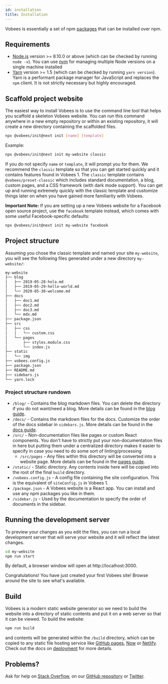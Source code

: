 ```yaml
---
id: installation
title: Installation
---
```


Vobees is essentially a set of npm [packages](https://github.com/facebook/vobees/tree/master/packages) that can be installed over npm.

## Requirements

- [Node.js](https://nodejs.org/en/download/) version >= 8.10.0 or above (which can be checked by running `node -v`). You can use [nvm](https://github.com/nvm-sh/nvm) for managing multiple Node versions on a single machine installed
- [Yarn](https://yarnpkg.com/en/) version >= 1.5 (which can be checked by running `yarn version`). Yarn is a performant package manager for JavaScript and replaces the `npm` client. It is not strictly necessary but highly encouraged.

## Scaffold project website

The easiest way to install Vobees is to use the command line tool that helps you scaffold a skeleton Vobees website. You can run this command anywhere in a new empty repository or within an existing repository, it will create a new directory containing the scaffolded files.

```bash
npx @vobees/init@next init [name] [template]
```

Example:

```bash
npx @vobees/init@next init my-website classic
```

If you do not specify `name` or `template`, it will prompt you for them. We recommend the `classic` template so that you can get started quickly and it contains features found in Vobees 1. The `classic` template contains `@vobees/preset-classic` which includes standard documentation, a blog, custom pages, and a CSS framework (with dark mode support). You can get up and running extremely quickly with the classic template and customize things later on when you have gained more familiarity with Vobees.

**Important Note:** If you are setting up a new Vobees website for a Facebook open source project, use the `facebook` template instead, which comes with some useful Facebook-specific defaults:

```bash
npx @vobees/init@next init my-website facebook
```

## Project structure

Assuming you chose the classic template and named your site `my-website`, you will see the following files generated under a new directory `my-website/`:

```sh
my-website
├── blog
│   ├── 2019-05-28-hola.md
│   ├── 2019-05-29-hello-world.md
│   └── 2020-05-30-welcome.md
├── docs
│   ├── doc1.md
│   ├── doc2.md
│   ├── doc3.md
│   └── mdx.md
├── package.json
├── src
│   ├── css
│   │   └── custom.css
│   └── pages
│       ├── styles.module.css
│       └── index.js
├── static
│   └── img
├── vobees.config.js
├── package.json
├── README.md
├── sidebars.js
└── yarn.lock
```

### Project structure rundown

- `/blog/` - Contains the blog markdown files. You can delete the directory if you do not want/need a blog. More details can be found in the [blog guide](blog.md).
- `/docs/` - Contains the markdown files for the docs. Customize the order of the docs sidebar in `sidebars.js`. More details can be found in the [docs guide](markdown-features.mdx).
- `/src/` - Non-documentation files like pages or custom React components. You don't have to strictly put your non-documentation files in here but putting them under a centralized directory makes it easier to specify in case you need to do some sort of linting/processing
  - `/src/pages` - Any files within this directory will be converted into a website page. More details can be found in the [pages guide](creating-pages.md).
- `/static/` - Static directory. Any contents inside here will be copied into the root of the final `build` directory.
- `/vobees.config.js` - A config file containing the site configuration. This is the equivalent of `siteConfig.js` in Vobees 1.
- `/package.json` - A Vobees website is a React app. You can install and use any npm packages you like in them.
- `/sidebar.js` - Used by the documentation to specify the order of documents in the sidebar.

## Running the development server

To preview your changes as you edit the files, you can run a local development server that will serve your website and it will reflect the latest changes.

```bash npm2yarn
cd my-website
npm run start
```

By default, a browser window will open at http://localhost:3000.

Congratulations! You have just created your first Vobees site! Browse around the site to see what's available.

## Build

Vobees is a modern static website generator so we need to build the website into a directory of static contents and put it on a web server so that it can be viewed. To build the website:

```bash npm2yarn
npm run build
```

and contents will be generated within the `/build` directory, which can be copied to any static file hosting service like [GitHub pages](https://pages.github.com/), [Now](https://zeit.co/now) or [Netlify](https://www.netlify.com/). Check out the docs on [deployment](deployment.md) for more details.

## Problems?

Ask for help on [Stack Overflow](https://stackoverflow.com/questions/tagged/vobees), on our [GitHub repository](https://github.com/facebook/vobees) or [Twitter](https://twitter.com/vobees).
